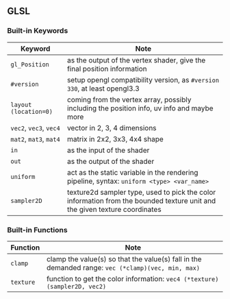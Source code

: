 ## GLSL

### Built-in Keywords

| Keyword                | Note                                                         |
| ---------------------- | ------------------------------------------------------------ |
| `gl_Position`          | as the output of the vertex shader, give the final position information |
| `#version`             | setup opengl compatibility version, as `#version 330`, at least opengl3.3 |
| `layout (location=0)`  | coming from the vertex array, possibly including the position info, uv info and maybe more |
| `vec2`, `vec3`, `vec4` | vector in 2, 3, 4 dimensions                                 |
| `mat2`, `mat3`, `mat4` | matrix in 2x2, 3x3, 4x4 shape                                |
| `in`                   | as the input of the shader                                   |
| `out`                  | as the output of the shader                                  |
| `uniform`              | act as the static variable in the rendering pipeline, syntax: `uniform <type> <var_name>` |
| `sampler2D`            | texture2d sampler type, used to pick the color information from the bounded texture unit and the given texture coordinates |

### Built-in Functions

| Function  | Note                                                         |
| --------- | ------------------------------------------------------------ |
| `clamp`   | clamp the value(s) so that the value(s) fall in the demanded range: `vec (*clamp)(vec, min, max)` |
| `texture` | function to get the color information: `vec4 (*texture)(sampler2D, vec2)` |

